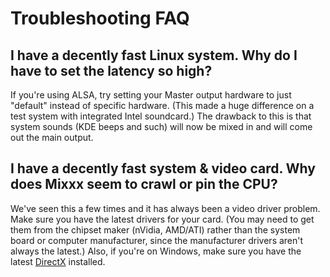 # Troubleshooting FAQ

## I have a decently fast Linux system. Why do I have to set the latency so high?

If you're using ALSA, try setting your Master output hardware to just
"default" instead of specific hardware. (This made a huge difference on
a test system with integrated Intel soundcard.) The drawback to this is
that system sounds (KDE beeps and such) will now be mixed in and will
come out the main output.

## I have a decently fast system & video card. Why does Mixxx seem to crawl or pin the CPU?

We've seen this a few times and it has always been a video driver
problem. Make sure you have the latest drivers for your card. (You may
need to get them from the chipset maker (nVidia, AMD/ATI) rather than
the system board or computer manufacturer, since the manufacturer
drivers aren't always the latest.) Also, if you're on Windows, make sure
you have the latest [DirectX](http://www.microsoft.com/directx)
installed.
